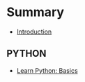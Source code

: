 # Summary

* [Introduction](README.md)

## PYTHON

* [Learn Python: Basics](python/learn-python.md)

